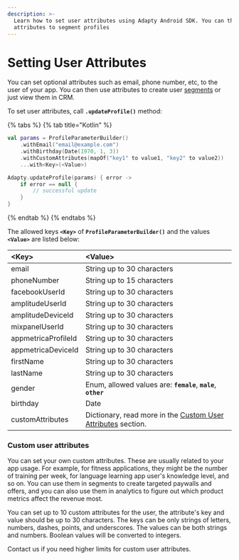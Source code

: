 ```yaml
---
description: >-
  Learn how to set user attributes using Adapty Android SDK. You can then use
  attributes to segment profiles
---
```


# Setting User Attributes

You can set optional attributes such as email, phone number, etc, to the user of your app. You can then use attributes to create user [segments](../../../profiles-and-promo-campaigns/segments.md) or just view them in CRM.

To set user attributes, call **`.updateProfile()`** method:

{% tabs %}
{% tab title="Kotlin" %}
```kotlin
val params = ProfileParameterBuilder()
    .withEmail("email@example.com")
    .withBirthday(Date(1970, 1, 3))
    .withCustomAttributes(mapOf("key1" to value1, "key2" to value2))
    ...with<Key>(<Value>)

Adapty.updateProfile(params) { error ->
    if error == null {
        // successful update                              
    }
}
```
{% endtab %}
{% endtabs %}

The allowed keys **`<Key>`** of **`ProfileParameterBuilder()`** and the values **`<Value>`** are listed below:

| **&lt;Key&gt;** | **&lt;Value&gt;** |
| :--- | :--- |
| email | String up to 30 characters |
| phoneNumber | String up to 15 characters |
| facebookUserId | String up to 30 characters |
| amplitudeUserId | String up to 30 characters |
| amplitudeDeviceId | String up to 30 characters |
| mixpanelUserId | String up to 30 characters |
| appmetricaProfileId | String up to 30 characters |
| appmetricaDeviceId | String up to 30 characters |
| firstName | String up to 30 characters |
| lastName | String up to 30 characters |
| gender | Enum, allowed values are: **`female`**, **`male`**, **`other`** |
| birthday | Date |
| customAttributes | Dictionary, read more in the [Custom User Attributes](android-sdk-setting-user-attributes.md#custom-user-attributes) section. |



### Custom user attributes

You can set your own custom attributes. These are usually related to your app usage. For example, for fitness applications, they might be the number of training per week, for language learning app user's knowledge level, and so on. You can use them in segments to create targeted paywalls and offers, and you can also use them in analytics to figure out which product metrics affect the revenue most.

You can set up to 10 custom attributes for the user, the attribute's key and value should be up to 30 characters. The keys can be only strings of letters, numbers, dashes, points, and underscores. The values can be both strings and numbers. Boolean values will be converted to integers.

Contact us if you need higher limits for custom user attributes.

